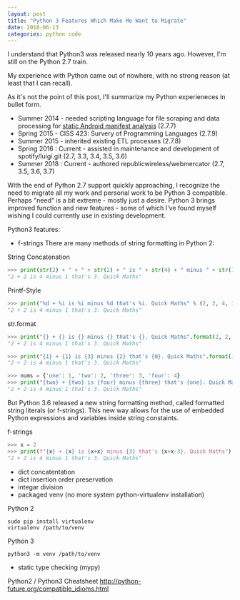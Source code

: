 ```yaml
---
layout: post
title: "Python 3 Features Which Make Me Want to Migrate"
date: 2018-06-13
categories: python code
---
```


I understand that Python3 was released nearly 10 years ago. However, I'm still on the Python 2.7 train.

My experience with Python came out of nowhere, with no strong reason (at least that I can recall).

As it's not the point of this post, I'll summarize my Python experieneces in bullet form.

* Summer 2014 - needed scripting language for file scraping and data processing for [static Android manifest analysis](https://ieeexplore.ieee.org/document/7035780/) (2.7.7)
* Spring 2015 - CISS 423: Survery of Programming Languages (2.7.9)
* Summer 2015 - inherited existing ETL processes (2.7.8)
* Spring 2016 : Current - assisted in maintenance and development of spotify/luigi.git (2.7, 3.3, 3.4, 3.5, 3.6)
* Summer 2018 : Current - authored republicwireless/webmercator (2.7, 3.5, 3.6, 3.7)

With the end of Python 2.7 support quickly approaching, I recognize the need to migrate all my work and personal work to be Python 3 compatible. Perhaps "need" is a bit extreme - mostly just a desire. Python 3 brings improved function and new features - some of which I've found myself wishing I could currently use in existing development.





Python3 features:
* f-strings
There are many methods of string formatting in Python 2:

String Concatenation
```python
>>> print(str(2) + " + " + str(2) + " is " + str(4) + " minus " + str(1) + " that's " + str(3) + ". Quick Maths")
"2 + 2 is 4 minus 1 that's 3. Quick Maths"
```

Printf-Style
```python
>>> print("%d + %i is %i minus %d that's %i. Quick Maths" % (2, 2, 4, 3, 1))
"2 + 2 is 4 minus 1 that's 3. Quick Maths"
```

str.format
```python
>>> print("{} + {} is {} minus {} that's {}. Quick Maths".format(2, 2, 4, 3, 1))
"2 + 2 is 4 minus 1 that's 3. Quick Maths"

>>> print("{1} + {1} is {3} minus {2} that's {0}. Quick Maths".format(1, 2, 3, 4))
"2 + 2 is 4 minus 1 that's 3. Quick Maths"

>>> nums = {'one': 1, 'two': 2, 'three': 3, 'four': 4}
>>> print("{two} + {two} is {four} minus {three} that's {one}. Quick Maths".format(**nums))
"2 + 2 is 4 minus 1 that's 3. Quick Maths"
```

But Python 3.6 released a new string formatting method, called formatted string literals (or f-strings). This new way allows for the use of embedded Python expressions and variables inside string constaints.

f-strings
```python
>>> x = 2
>>> print(f"{x} + {x} is {x+x} minus {3} that's {x+x-3}. Quick Maths")
"2 + 2 is 4 minus 1 that's 3. Quick Maths"
```

* dict concatentation
* dict insertion order preservation
* integar division
* packaged venv (no more system python-virtualenv installation)

Python 2
```shell
sudo pip install virtualenv
virtualenv /path/to/venv
```

Python 3
```shell
python3 -m venv /path/to/venv
```
* static type checking (mypy)


Python2 / Python3 Cheatsheet
http://python-future.org/compatible_idioms.html
